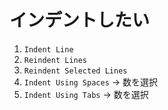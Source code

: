 # インデントしたい

1. ``Indent Line``
2. ``Reindent Lines``
3. ``Reindent Selected Lines``
4. ``Indent Using Spaces`` → 数を選択
5. ``Indent Using Tabs`` → 数を選択
